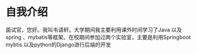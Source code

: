 # 自我介绍
面试官，您好。我叫韦语轩。大学期间我主要利用课外时间学习了Java 以及spring 、mybatis等框架。在校期间参加过两个实验室，主要是利用Springboot mybtis 以及python的Django进行后端的开发